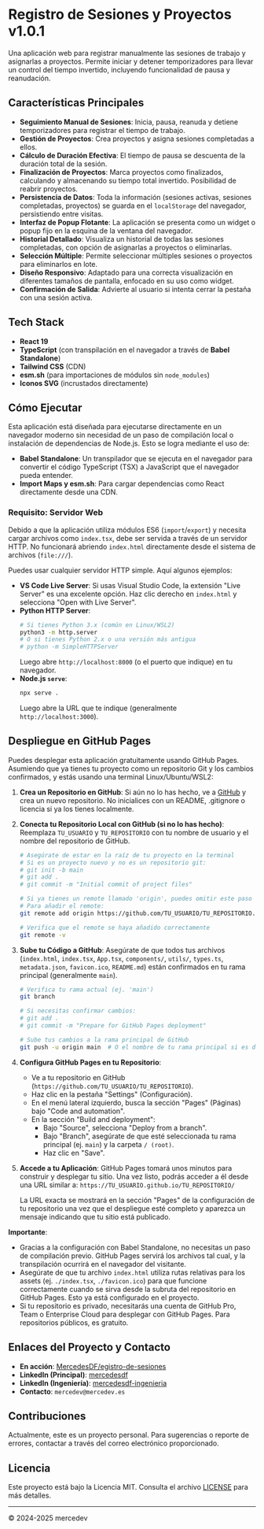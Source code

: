 # Registro de Sesiones y Proyectos v1.0.1

Una aplicación web para registrar manualmente las sesiones de trabajo y asignarlas a proyectos. Permite iniciar y detener temporizadores para llevar un control del tiempo invertido, incluyendo funcionalidad de pausa y reanudación.

## Características Principales

- **Seguimiento Manual de Sesiones**: Inicia, pausa, reanuda y detiene temporizadores para registrar el tiempo de trabajo.
- **Gestión de Proyectos**: Crea proyectos y asigna sesiones completadas a ellos.
- **Cálculo de Duración Efectiva**: El tiempo de pausa se descuenta de la duración total de la sesión.
- **Finalización de Proyectos**: Marca proyectos como finalizados, calculando y almacenando su tiempo total invertido. Posibilidad de reabrir proyectos.
- **Persistencia de Datos**: Toda la información (sesiones activas, sesiones completadas, proyectos) se guarda en el `localStorage` del navegador, persistiendo entre visitas.
- **Interfaz de Popup Flotante**: La aplicación se presenta como un widget o popup fijo en la esquina de la ventana del navegador.
- **Historial Detallado**: Visualiza un historial de todas las sesiones completadas, con opción de asignarlas a proyectos o eliminarlas.
- **Selección Múltiple**: Permite seleccionar múltiples sesiones o proyectos para eliminarlos en lote.
- **Diseño Responsivo**: Adaptado para una correcta visualización en diferentes tamaños de pantalla, enfocado en su uso como widget.
- **Confirmación de Salida**: Advierte al usuario si intenta cerrar la pestaña con una sesión activa.

## Tech Stack

- **React 19**
- **TypeScript** (con transpilación en el navegador a través de **Babel Standalone**)
- **Tailwind CSS** (CDN)
- **esm.sh** (para importaciones de módulos sin `node_modules`)
- **Iconos SVG** (incrustados directamente)

## Cómo Ejecutar

Esta aplicación está diseñada para ejecutarse directamente en un navegador moderno sin necesidad de un paso de compilación local o instalación de dependencias de Node.js. Esto se logra mediante el uso de:
- **Babel Standalone**: Un transpilador que se ejecuta en el navegador para convertir el código TypeScript (TSX) a JavaScript que el navegador pueda entender.
- **Import Maps y esm.sh**: Para cargar dependencias como React directamente desde una CDN.

### Requisito: Servidor Web
Debido a que la aplicación utiliza módulos ES6 (`import`/`export`) y necesita cargar archivos como `index.tsx`, debe ser servida a través de un servidor HTTP. No funcionará abriendo `index.html` directamente desde el sistema de archivos (`file:///`).

Puedes usar cualquier servidor HTTP simple. Aquí algunos ejemplos:

*   **VS Code Live Server**: Si usas Visual Studio Code, la extensión "Live Server" es una excelente opción. Haz clic derecho en `index.html` y selecciona "Open with Live Server".
*   **Python HTTP Server**:
    ```bash
    # Si tienes Python 3.x (común en Linux/WSL2)
    python3 -m http.server
    # O si tienes Python 2.x o una versión más antigua
    # python -m SimpleHTTPServer
    ```
    Luego abre `http://localhost:8000` (o el puerto que indique) en tu navegador.
*   **Node.js `serve`**:
    ```bash
    npx serve .
    ```
    Luego abre la URL que te indique (generalmente `http://localhost:3000`).


## Despliegue en GitHub Pages

Puedes desplegar esta aplicación gratuitamente usando GitHub Pages. Asumiendo que ya tienes tu proyecto como un repositorio Git y los cambios confirmados, y estás usando una terminal Linux/Ubuntu/WSL2:

1.  **Crea un Repositorio en GitHub**:
    Si aún no lo has hecho, ve a [GitHub](https://github.com/new) y crea un nuevo repositorio. No inicialices con un README, .gitignore o licencia si ya los tienes localmente.

2.  **Conecta tu Repositorio Local con GitHub (si no lo has hecho)**:
    Reemplaza `TU_USUARIO` y `TU_REPOSITORIO` con tu nombre de usuario y el nombre del repositorio de GitHub.
    ```bash
    # Asegúrate de estar en la raíz de tu proyecto en la terminal
    # Si es un proyecto nuevo y no es un repositorio git:
    # git init -b main
    # git add .
    # git commit -m "Initial commit of project files"

    # Si ya tienes un remote llamado 'origin', puedes omitir este paso o actualizar la URL.
    # Para añadir el remote:
    git remote add origin https://github.com/TU_USUARIO/TU_REPOSITORIO.git
    
    # Verifica que el remote se haya añadido correctamente
    git remote -v
    ```

3.  **Sube tu Código a GitHub**:
    Asegúrate de que todos tus archivos (`index.html`, `index.tsx`, `App.tsx`, `components/`, `utils/`, `types.ts`, `metadata.json`, `favicon.ico`, `README.md`) están confirmados en tu rama principal (generalmente `main`).
    ```bash
    # Verifica tu rama actual (ej. 'main')
    git branch

    # Si necesitas confirmar cambios:
    # git add .
    # git commit -m "Prepare for GitHub Pages deployment"

    # Sube tus cambios a la rama principal de GitHub
    git push -u origin main  # O el nombre de tu rama principal si es diferente
    ```

4.  **Configura GitHub Pages en tu Repositorio**:
    *   Ve a tu repositorio en GitHub (`https://github.com/TU_USUARIO/TU_REPOSITORIO`).
    *   Haz clic en la pestaña "Settings" (Configuración).
    *   En el menú lateral izquierdo, busca la sección "Pages" (Páginas) bajo "Code and automation".
    *   En la sección "Build and deployment":
        *   Bajo "Source", selecciona "Deploy from a branch".
        *   Bajo "Branch", asegúrate de que esté seleccionada tu rama principal (ej. `main`) y la carpeta `/ (root)`.
        *   Haz clic en "Save".

5.  **Accede a tu Aplicación**:
    GitHub Pages tomará unos minutos para construir y desplegar tu sitio. Una vez listo, podrás acceder a él desde una URL similar a:
    `https://TU_USUARIO.github.io/TU_REPOSITORIO/`

    La URL exacta se mostrará en la sección "Pages" de la configuración de tu repositorio una vez que el despliegue esté completo y aparezca un mensaje indicando que tu sitio está publicado.

**Importante**:
*   Gracias a la configuración con Babel Standalone, no necesitas un paso de compilación previo. GitHub Pages servirá los archivos tal cual, y la transpilación ocurrirá en el navegador del visitante.
*   Asegúrate de que tu archivo `index.html` utiliza rutas relativas para los assets (ej. `./index.tsx`, `./favicon.ico`) para que funcione correctamente cuando se sirva desde la subruta del repositorio en GitHub Pages. Esto ya está configurado en el proyecto.
*   Si tu repositorio es privado, necesitarás una cuenta de GitHub Pro, Team o Enterprise Cloud para desplegar con GitHub Pages. Para repositorios públicos, es gratuito.

## Enlaces del Proyecto y Contacto

-   **En acción**: [MercedesDF/egistro-de-sesiones](https://mercedesdf.github.io/registro-de-sesiones)
-   **LinkedIn (Principal)**: [mercedesdf](https://www.linkedin.com/in/mercedesdf)
-   **LinkedIn (Ingeniería)**: [mercedesdf-ingenieria](https://www.linkedin.com/in/mercedesdf-ingenieria)
-   **Contacto**: `mercedev@mercedev.es`

## Contribuciones

Actualmente, este es un proyecto personal. Para sugerencias o reporte de errores, contactar a través del correo electrónico proporcionado.

## Licencia

Este proyecto está bajo la Licencia MIT. Consulta el archivo [LICENSE](LICENSE) para más detalles.

---

&copy; 2024-2025 mercedev